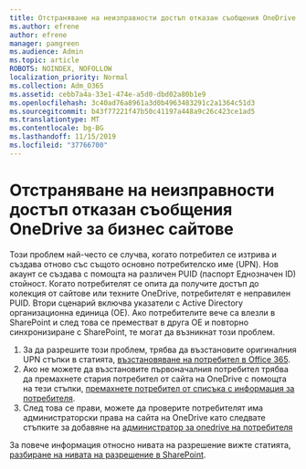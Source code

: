 ```yaml
---
title: Отстраняване на неизправности достъп отказан съобщения OneDrive за бизнес сайтове
ms.author: efrene
author: efrene
manager: pamgreen
ms.audience: Admin
ms.topic: article
ROBOTS: NOINDEX, NOFOLLOW
localization_priority: Normal
ms.collection: Adm_O365
ms.assetid: cebb7a4a-33e1-474e-a5d0-dbd02a80b1e9
ms.openlocfilehash: 3c40ad76a8961a3d0b4963483291c2a1364c51d3
ms.sourcegitcommit: b43f77221f47b50c41197a448a9c26c423ce1ad5
ms.translationtype: MT
ms.contentlocale: bg-BG
ms.lasthandoff: 11/15/2019
ms.locfileid: "37766700"
---
```

# <a name="troubleshooting-access-denied-messages-to-onedrive-for-business-sites"></a>Отстраняване на неизправности достъп отказан съобщения OneDrive за бизнес сайтове

Този проблем най-често се случва, когато потребител се изтрива и създава отново със същото основно потребителско име (UPN). Нов акаунт се създава с помощта на различен PUID (паспорт Еднозначен ID) стойност. Когато потребителят се опита да получите достъп до колекция от сайтове или техните OneDrive, потребителят е неправилен PUID. Втори сценарий включва указатели с Active Directory организационна единица (ОЕ). Ако потребителите вече са влезли в SharePoint и след това се преместват в друга ОЕ и повторно синхронизиране с SharePoint, те могат да възникнат този проблем.

1. За да разрешите този проблем, трябва да възстановите оригиналния UPN стъпки в статията, [възстановяване на потребител в Office 365](https://docs.microsoft.com/office365/admin/add-users/restore-user?view=o365-worldwide).
2. Ако не можете да възстановите първоначалния потребител трябва да премахнете стария потребител от сайта на OneDrive с помощта на тези стъпки, [премахнете потребител от списъка с информация за потребителя](). 
3. След това се прави, можете да проверите потребителят има администраторски права на сайта на OneDrive като следвате стъпките за добавяне на [администратор за onedrive на потребителя](https://docs.microsoft.com/sharepoint/manage-user-profiles?redirectSourcePath=%252fen-us%252farticle%252fmanage-user-profiles-in-the-sharepoint-admin-center-494bec9c-6654-41f0-920f-f7f937ea9723#add-and-remove-admins-for-a-users-onedrive)

За повече информация относно нивата на разрешение вижте статията, [разбиране на нивата на разрешение в SharePoint](https://docs.microsoft.com/sharepoint/understanding-permission-levels).
